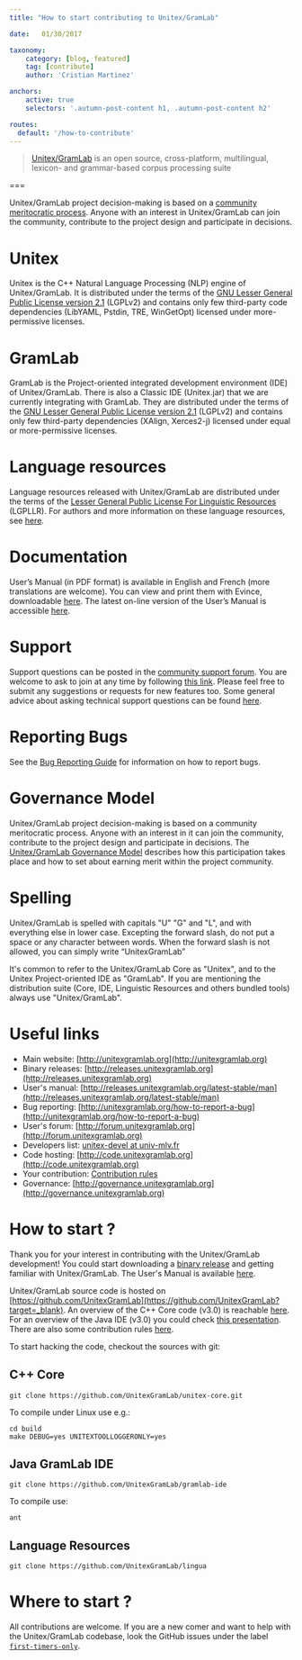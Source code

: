 ```yaml
---
title: "How to start contributing to Unitex/GramLab"

date:   01/30/2017

taxonomy:
    category: [blog, featured]
    tag: [contribute]
    author: 'Cristian Martinez'    

anchors:
    active: true
    selectors: '.autumn-post-content h1, .autumn-post-content h2'

routes:
  default: '/how-to-contribute'    
---
```


> [Unitex/GramLab](/) is an open source, cross-platform, multilingual, lexicon- and grammar-based corpus processing suite

===

Unitex/GramLab project decision-making is based on a [community meritocratic process](http://governance.unitexgramlab.org?target=_blank). Anyone with an interest in Unitex/GramLab can join the community, contribute to the project design and participate in decisions.

# Unitex

Unitex is the C++ Natural Language Processing (NLP) engine of Unitex/GramLab. It is distributed under the terms of the [GNU Lesser General Public License version 2.1](http://opensource.org/licenses/lgpl-2.1?target=_blank) (LGPLv2) and contains only few third-party code dependencies (LibYAML, Pstdin, TRE, WinGetOpt) licensed under more-permissive licenses.

# GramLab

GramLab is the Project-oriented integrated development environment (IDE) of Unitex/GramLab. There is also a Classic IDE (Unitex.jar) that we are currently integrating with GramLab. They are distributed under the terms of the [GNU Lesser General Public License version 2.1](http://opensource.org/licenses/lgpl-2.1?target=_blank) (LGPLv2) and contains only few third-party dependencies (XAlign, Xerces2-j) licensed under equal or more-permissive licenses.

# Language resources

Language resources released with Unitex/GramLab are distributed under the terms of the [Lesser General Public License For Linguistic Resources](/lgpllr?target=_blank) (LGPLLR). For authors and more information on these language resources, see [here](/language-resources?target=_blank).

# Documentation

User’s Manual (in PDF format) is available in English and French (more translations are welcome). You can view and print them with Evince, downloadable [here](https://wiki.gnome.org/Apps/Evince/Downloads?target=_blank). The latest on-line version of the User’s Manual is accessible [here](http://releases.unitexgramlab.org/latest-stable/man?target=_blank).

# Support

Support questions can be posted in the [community support forum](http://forum.unitexgramlab.org?target=_blank). You are welcome to ask to join at any time by following [this link](https://unitexgramlab.typeform.com/to/nLE4sb). Please feel free to submit any suggestions or requests for new features too. Some general advice about asking technical support questions can be found [here](http://www.catb.org/esr/faqs/smart-questions.html?target=_blank).

# Reporting Bugs

See the [Bug Reporting Guide](/how-to-report-a-bug) for information on how to report bugs.

# Governance Model

Unitex/GramLab project decision-making is based on a community meritocratic process. Anyone with an interest in it can join the community, contribute to the project design and participate in decisions. The [Unitex/GramLab Governance Model](http://governance.unitexgramlab.org?target=_blank) describes how this participation takes place and how to set about earning merit within the project community.

# Spelling

Unitex/GramLab is spelled with capitals "U" "G" and "L", and with everything else in lower case. Excepting the forward slash, do not put a space or any character between words. When the forward slash is not allowed, you can simply write “UnitexGramLab”

It's common to refer to the Unitex/GramLab Core as "Unitex", and to the Unitex Project-oriented IDE as "GramLab". If you are mentioning the distribution suite (Core, IDE, Linguistic Resources and others bundled tools) always use "Unitex/GramLab".

# Useful links

- Main website: 	[http://unitexgramlab.org](http://unitexgramlab.org)
- Binary releases: 	[http://releases.unitexgramlab.org](http://releases.unitexgramlab.org)
- User's manual: 	[http://releases.unitexgramlab.org/latest-stable/man](http://releases.unitexgramlab.org/latest-stable/man)
- Bug reporting: [http://unitexgramlab.org/how-to-report-a-bug](http://unitexgramlab.org/how-to-report-a-bug)
- User's forum: 	[http://forum.unitexgramlab.org](http://forum.unitexgramlab.org)
- Developers list: 	[unitex-devel at univ-mlv.fr](mailto://unitex-devel@univ-mlv.fr)
- Code hosting: 	[http://code.unitexgramlab.org](http://code.unitexgramlab.org)
- Your contribution: 	[Contribution rules](#)
- Governance: 	[http://governance.unitexgramlab.org](http://governance.unitexgramlab.org)

# How to start ?

Thank you for your interest in contributing with the Unitex/GramLab development! You could start downloading a [binary release](http://releases.unitexgramlab.org?target=_blank) and getting familiar with Unitex/GramLab. The User's Manual is available [here](http://unitex.univ-mlv.fr/releases/latest-stable/man/Unitex-GramLab-3.1-usermanual-en.pdf?target=_blank).

Unitex/GramLab source code is hosted on [https://github.com/UnitexGramLab](https://github.com/UnitexGramLab?target=_blank). An overview of the C++ Core code (v3.0) is reachable [here](http://www-igm.univ-mlv.fr/~unitex/docs/core_code.pdf?target=_blank). For an overview of the Java IDE (v3.0) you could check [this presentation](http://www-igm.univ-mlv.fr/~unitex/docs/ide_code.pdf?target=_blank). There are also some contribution rules [here](#).

To start hacking the code, checkout the sources with git:

## C++ Core

```
git clone https://github.com/UnitexGramLab/unitex-core.git
```

To compile under Linux use e.g.:

```
cd build
make DEBUG=yes UNITEXTOOLLOGGERONLY=yes
```

## Java GramLab IDE

```
git clone https://github.com/UnitexGramLab/gramlab-ide
```

To compile use:

```
ant
```

## Language Resources

```
git clone https://github.com/UnitexGramLab/lingua
```

# Where to start ?

All contributions are welcome. If you are a new comer and want to help with the Unitex/GramLab
codebase, look the GitHub issues under the label [`first-timers-only`](http://goo.gl/zfIsQZ?target=_blank).

